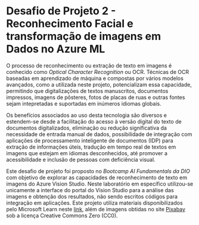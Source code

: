# Desafio de Projeto 2 - Reconhecimento Facial e transformação de imagens em Dados no Azure ML

O processo de reconhecimento ou extração de texto em imagens é conhecido como *Optical Character Recognition* ou OCR. Técnicas de OCR baseadas em aprendizado de máquina e compostas por vários modelos avançados, como a utilizada neste projeto, potencializam essa capacidade, permitindo que digitalizações de textos manuscritos, documentos impressos, imagens de pôsteres, fotos de placas de ruas e outras fontes sejam intepretadas e suportadas em inúmeros idiomas globais.

Os benefícios associados ao uso desta tecnologia são diversos e estendem-se desde a facilitação do acesso à versão digital do texto de documentos digitalizados, eliminação ou redução significativa da necessidade de entrada manual de dados, possibilidade de integração com aplicações de processamento inteligente de documentos (IDP) para extração de informações úteis, tradução em tempo real de textos em imagens que estejam em idiomas desconhecidos, até promover a acessibilidade e inclusão de pessoas com deficiência visual.

Este desafio de projeto foi proposto no *Bootcamp AI Fundamentals da DIO* com objetivo de explorar as capacidades de reconhecimento de texto em imagens do Azure Vision Studio. Neste laboratório em específico utilizou-se unicamente a interface do portal do Vision Studio para a análise das imagens e obtenção dos resultados, não sendo escritos códigos para integração em aplicações. Este projeto utiliza materiais disponibilizados pelo Microsoft Learn neste [link](https://microsoftlearning.github.io/mslearn-ai-fundamentals/Instructions/Labs/05-ocr.html), além de imagens obtidas no site [Pixabay](https://pixabay.com) sob a licença Creative Commons Zero (CC0).


